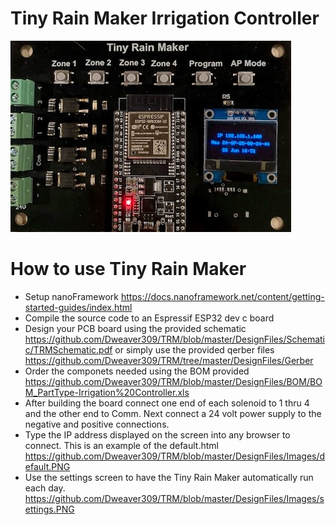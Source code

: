 # Tiny Rain Maker Irrigation Controller
![ScreenShot](https://github.com/Dweaver309/TRM/blob/master/DesignFiles/Images/TRMNoSdCard.jpg )

#  How to use Tiny Rain Maker 
* Setup nanoFramework https://docs.nanoframework.net/content/getting-started-guides/index.html
* Compile the source code to an Espressif ESP32 dev c board
* Design your PCB board using the provided schematic  https://github.com/Dweaver309/TRM/blob/master/DesignFiles/Schematic/TRMSchematic.pdf
or simply use the provided qerber files https://github.com/Dweaver309/TRM/tree/master/DesignFiles/Gerber
* Order the componets needed using the BOM provided https://github.com/Dweaver309/TRM/blob/master/DesignFiles/BOM/BOM_PartType-Irrigation%20Controller.xls
* After building the board connect one end of each solenoid to 1 thru 4 and the other end to Comm. Next connect 
a 24 volt power supply to the negative and positive connections.
* Type the IP address displayed on the screen into any browser to connect. This is an example of the default.html https://github.com/Dweaver309/TRM/blob/master/DesignFiles/Images/default.PNG 
* Use the settings screen to have the  Tiny Rain Maker automatically run each day. https://github.com/Dweaver309/TRM/blob/master/DesignFiles/Images/settings.PNG


